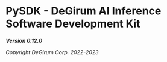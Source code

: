 # PySDK - DeGirum AI Inference Software Development Kit

***Version 0.12.0***

*Copyright DeGirum Corp. 2022-2023*
